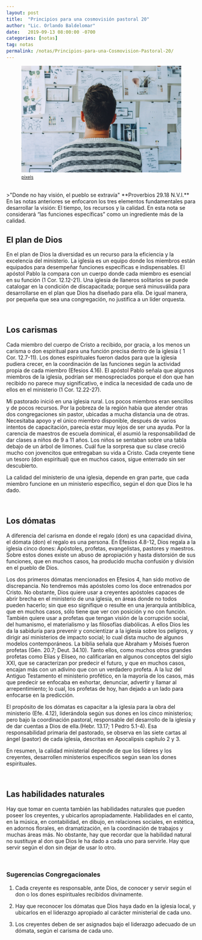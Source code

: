 ```yaml
---
layout: post
title:  "Principios para una cosmovisión pastoral 20"
author: "Lic. Orlando Baldelomar"
date:   2019-09-13 08:00:00 -0700
categories: [notas]
tag: notas
permalink: /notas/Principios-para-una-Cosmovision-Pastoral-20/
---
```

<figure>
<img src="/assets/img/cosmovision.jpeg" class="img-fluid" alt="Responsive image">
<figcaption><a href="https://www.pexels.com/"><small>pixels</small></a></figcaption>
</figure>
<br>
>"Donde no hay visión, el pueblo se extravía"
**Proverbios 29.18 N.V.I.**

<br>
En las notas anteriores se enfocaron los tres elementos fundamentales para desarrollar la visión: El tiempo, los recursos y la calidad. En esta nota se considerará “las funciones específicas” como un ingrediente más de la calidad.

<br>
<h2 class="text-center">El plan de Dios</h2>

En el plan de Dios la diversidad es un recurso para la eficiencia y la excelencia del ministerio. La iglesia es un equipo donde los miembros están equipados para desempeñar funciones específicas e indispensables. El apóstol Pablo la compara con un cuerpo donde cada miembro es esencial en su función (1 Cor. 12.12-21). Una iglesia de llaneros solitarios se puede catalogar en la condición de discapacitada; porque será minusválida para desarrollarse en el plan que Dios ha diseñado para ella.  De igual manera, por pequeña que sea una congregación, no justifica a un líder orquesta.


<br>
<h2 class="text-center">Los carismas</h2>

Cada miembro del cuerpo de Cristo a recibido, por gracia, a los menos un carisma o don espiritual para una función precisa dentro de la iglesia ( 1 Cor. 12.7-11).
Los dones espirituales fueron dados para que la iglesia pudiera crecer, en la coordinación de las funciones según la actividad propia de cada miembro (Efesios 4.16). El apóstol Pablo señala  que algunos miembros  de la iglesia, podrían ser menospreciados porque el don que han recibido no parece muy significativo, e indica la necesidad de cada uno de ellos en el ministerio (1 Cor. 12.22-27).

Mi pastorado inició en una iglesia rural. Los pocos miembros eran sencillos y de pocos recursos. Por la pobreza de la región había que atender otras dos congregaciones sin pastor, ubicadas a mucha distancia una de otras. Necesitaba apoyo y el único miembro disponible, después de varios intentos de capacitación, parecía estar muy lejos  de ser una ayuda. Por la carencia  de maestros de escuela dominical, él asumió la responsabilidad de dar clases a niños de 9 a 11 años. Los niños se sentaban sobre una tabla debajo de un árbol de limones. Cuál fue la sorpresa que su clase creció mucho con jovencitos que entregaban su vida a Cristo.  Cada creyente tiene un tesoro (don espiritual) que en muchos casos, sigue enterrado sin ser descubierto.

La calidad del ministerio de una iglesia, depende en gran parte, que cada miembro funcione en un ministerio específico, según el don que Dios le ha dado.


<br>
<h2 class="text-center">Los dómatas</h2>

A diferencia del carisma en donde el regalo (don) es una capacidad divina, el dómata (don) el regalo es una persona. En Efesios 4.8-12, Dios regala a la iglesia cinco dones: Apóstoles, profetas, evangelistas, pastores y maestros.  Sobre estos dones existe un abuso de apropiación y hasta distorsión de sus funciones, que en muchos casos, ha producido mucha confusión y división en el pueblo de Dios.

Los dos primeros dómatas mencionados en Efesios 4, han sido motivo de discrepancia. No tendremos más apóstoles como los doce entrenados por Cristo. No obstante, Dios quiere usar a creyentes apóstoles capaces de abrir brecha en el ministerio de una iglesia, en áreas donde no todos pueden hacerlo; sin que eso signifique o resulte en  una jerarquía antibíblica, que en muchos casos, sólo tiene que ver con posición y no con función. También quiere usar a profetas que tengan visión de la corrupción social, del humanismo, el materialismo y las filosofías diabólicas. A ellos Dios les da la sabiduría para prevenir y concientizar a la iglesia sobre los peligros, y dirigir así ministerios de impacto social; lo cual dista mucho de algunos modelos contemporáneos. La biblia señala que Abraham y Moisés fueron profetas (Gén. 20.7; Deut. 34.10). Tanto ellos, como muchos otros grandes profetas como Elías y Eliseo, no calificarían  en algunos conceptos del siglo XXI, que se caracterizan por predecir el futuro, y que en muchos casos, encajan más con un adivino que con un verdadero profeta. A la luz del Antiguo Testamento el ministerio profético, en la mayoría de los casos, más que predecir se enfocaba en exhortar, denunciar, advertir y llamar al arrepentimiento; lo cual, los profetas de hoy, han dejado a un lado para enfocarse en la predicción.

El propósito de los dómatas es capacitar a la iglesia para la obra del ministerio (Efe. 4.12), liderándola según sus dones en los cinco ministerios; pero bajo la coordinación pastoral, responsable del desarrollo  de la iglesia y de dar cuentas a Dios de ella.(Hebr. 13.17; 1 Pedro 5.1-4). Esa responsabilidad primaria del pastorado, se observa  en las siete cartas al ángel (pastor) de cada iglesia, descritas en  Apocalipsis capítulo 2 y 3.

En resumen, la calidad ministerial depende de que los líderes y los creyentes, desarrollen ministerios específicos según sean los dones espirituales.

<br>
<h2 class="text-center">Las habilidades naturales</h2>

Hay que tomar en cuenta también las habilidades naturales que pueden poseer los creyentes, y ubicarlos apropiadamente. Habilidades en el canto,  en la música, en contabilidad, en dibujo, en relaciones sociales, en  estética, en adornos florales, en dramatización, en la coordinación de trabajos y muchas áreas más. No obstante, hay que recordar que la habilidad natural no sustituye al don que Dios le ha dado a cada uno para servirle.  Hay que servir según el don sin dejar de usar lo otro.

<br>
<h3 class="text-center">Sugerencias Congregacionales</h3>

1. Cada creyente es responsable, ante Dios, de conocer y servir según el don o los dones espirituales recibidos divinamente.


2. Hay que reconocer los dómatas que Dios haya dado en la iglesia local, y ubicarlos en el liderazgo apropiado al carácter ministerial de cada uno.


3. Los creyentes deben de ser asignados bajo el liderazgo adecuado de un dómata, según el carisma de cada uno. 

<br>

